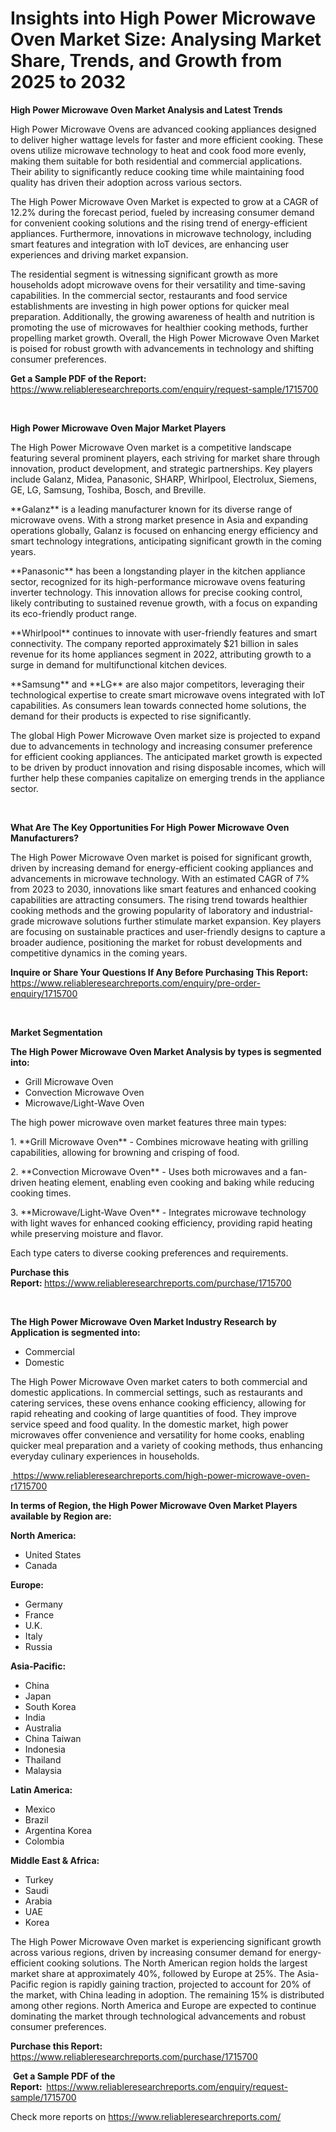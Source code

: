 <p><h1>Insights into High Power Microwave Oven Market Size: Analysing Market Share, Trends, and Growth from 2025 to 2032</h1></p><p><strong>High Power Microwave Oven Market Analysis and Latest Trends</strong></p>
<p><p>High Power Microwave Ovens are advanced cooking appliances designed to deliver higher wattage levels for faster and more efficient cooking. These ovens utilize microwave technology to heat and cook food more evenly, making them suitable for both residential and commercial applications. Their ability to significantly reduce cooking time while maintaining food quality has driven their adoption across various sectors.</p><p>The High Power Microwave Oven Market is expected to grow at a CAGR of 12.2% during the forecast period, fueled by increasing consumer demand for convenient cooking solutions and the rising trend of energy-efficient appliances. Furthermore, innovations in microwave technology, including smart features and integration with IoT devices, are enhancing user experiences and driving market expansion. </p><p>The residential segment is witnessing significant growth as more households adopt microwave ovens for their versatility and time-saving capabilities. In the commercial sector, restaurants and food service establishments are investing in high power options for quicker meal preparation. Additionally, the growing awareness of health and nutrition is promoting the use of microwaves for healthier cooking methods, further propelling market growth. Overall, the High Power Microwave Oven Market is poised for robust growth with advancements in technology and shifting consumer preferences.</p></p>
<p><strong>Get a Sample PDF of the Report:&nbsp;</strong> <a href="https://www.reliableresearchreports.com/enquiry/request-sample/1715700?utm_campaign=2395&utm_medium=2&utm_source=Github&utm_content=ia&utm_term=28032025&utm_id=high-power-microwave-oven">https://www.reliableresearchreports.com/enquiry/request-sample/1715700</a></p>
<p>&nbsp;</p>
<p><strong>High Power Microwave Oven Major Market Players</strong></p>
<p><p>The High Power Microwave Oven market is a competitive landscape featuring several prominent players, each striving for market share through innovation, product development, and strategic partnerships. Key players include Galanz, Midea, Panasonic, SHARP, Whirlpool, Electrolux, Siemens, GE, LG, Samsung, Toshiba, Bosch, and Breville.</p><p>**Galanz** is a leading manufacturer known for its diverse range of microwave ovens. With a strong market presence in Asia and expanding operations globally, Galanz is focused on enhancing energy efficiency and smart technology integrations, anticipating significant growth in the coming years.</p><p>**Panasonic** has been a longstanding player in the kitchen appliance sector, recognized for its high-performance microwave ovens featuring inverter technology. This innovation allows for precise cooking control, likely contributing to sustained revenue growth, with a focus on expanding its eco-friendly product range.</p><p>**Whirlpool** continues to innovate with user-friendly features and smart connectivity. The company reported approximately $21 billion in sales revenue for its home appliances segment in 2022, attributing growth to a surge in demand for multifunctional kitchen devices.</p><p>**Samsung** and **LG** are also major competitors, leveraging their technological expertise to create smart microwave ovens integrated with IoT capabilities. As consumers lean towards connected home solutions, the demand for their products is expected to rise significantly.</p><p>The global High Power Microwave Oven market size is projected to expand due to advancements in technology and increasing consumer preference for efficient cooking appliances. The anticipated market growth is expected to be driven by product innovation and rising disposable incomes, which will further help these companies capitalize on emerging trends in the appliance sector.</p></p>
<p>&nbsp;</p>
<p><strong>What Are The Key Opportunities For High Power Microwave Oven Manufacturers?</strong></p>
<p><p>The High Power Microwave Oven market is poised for significant growth, driven by increasing demand for energy-efficient cooking appliances and advancements in microwave technology. With an estimated CAGR of 7% from 2023 to 2030, innovations like smart features and enhanced cooking capabilities are attracting consumers. The rising trend towards healthier cooking methods and the growing popularity of laboratory and industrial-grade microwave solutions further stimulate market expansion. Key players are focusing on sustainable practices and user-friendly designs to capture a broader audience, positioning the market for robust developments and competitive dynamics in the coming years.</p></p>
<p><strong>Inquire or Share Your Questions If Any Before Purchasing This Report:</strong> <a href="https://www.reliableresearchreports.com/enquiry/pre-order-enquiry/1715700?utm_campaign=2395&utm_medium=2&utm_source=Github&utm_content=ia&utm_term=28032025&utm_id=high-power-microwave-oven">https://www.reliableresearchreports.com/enquiry/pre-order-enquiry/1715700</a></p>
<p>&nbsp;</p>
<p><strong>Market Segmentation</strong></p>
<p><strong>The High Power Microwave Oven Market Analysis by types is segmented into:</strong></p>
<p><ul><li>Grill Microwave Oven</li><li>Convection Microwave Oven</li><li>Microwave/Light-Wave Oven</li></ul></p>
<p><p>The high power microwave oven market features three main types: </p><p>1. **Grill Microwave Oven** - Combines microwave heating with grilling capabilities, allowing for browning and crisping of food.</p><p>   </p><p>2. **Convection Microwave Oven** - Uses both microwaves and a fan-driven heating element, enabling even cooking and baking while reducing cooking times.</p><p>   </p><p>3. **Microwave/Light-Wave Oven** - Integrates microwave technology with light waves for enhanced cooking efficiency, providing rapid heating while preserving moisture and flavor. </p><p>Each type caters to diverse cooking preferences and requirements.</p></p>
<p><strong>Purchase this Report:&nbsp;</strong><a href="https://www.reliableresearchreports.com/purchase/1715700?utm_campaign=2395&utm_medium=2&utm_source=Github&utm_content=ia&utm_term=28032025&utm_id=high-power-microwave-oven">https://www.reliableresearchreports.com/purchase/1715700</a></p>
<p>&nbsp;</p>
<p><strong>The High Power Microwave Oven Market Industry Research by Application is segmented into:</strong></p>
<p><ul><li>Commercial</li><li>Domestic</li></ul></p>
<p><p>The High Power Microwave Oven market caters to both commercial and domestic applications. In commercial settings, such as restaurants and catering services, these ovens enhance cooking efficiency, allowing for rapid reheating and cooking of large quantities of food. They improve service speed and food quality. In the domestic market, high power microwaves offer convenience and versatility for home cooks, enabling quicker meal preparation and a variety of cooking methods, thus enhancing everyday culinary experiences in households.</p></p>
<p><a href="https://www.reliableresearchreports.com/high-power-microwave-oven-r1715700?utm_campaign=2395&utm_medium=2&utm_source=Github&utm_content=ia&utm_term=28032025&utm_id=high-power-microwave-oven">&nbsp;https://www.reliableresearchreports.com/high-power-microwave-oven-r1715700</a></p>
<p><strong>In terms of Region, the High Power Microwave Oven Market Players available by Region are:</strong></p>
<p>
    <p> <strong> North America: </strong>
        <ul>
            <li>United States</li>
            <li>Canada</li>
        </ul>
        </p> 
    <p> <strong> Europe: </strong>
        <ul>
            <li>Germany</li>
            <li>France</li>
            <li>U.K.</li>
            <li>Italy</li>
            <li>Russia</li>
        </ul>
        </p> 
    <p> <strong> Asia-Pacific: </strong>
        <ul>
            <li>China</li>
            <li>Japan</li>
            <li>South Korea</li>
            <li>India</li>
            <li>Australia</li>
            <li>China Taiwan</li>
            <li>Indonesia</li>
            <li>Thailand</li>
            <li>Malaysia</li>
        </ul>
        </p> 
    <p> <strong> Latin America: </strong>
        <ul>
            <li>Mexico</li>
            <li>Brazil</li>
            <li>Argentina Korea</li>
            <li>Colombia</li>
        </ul>
        </p> 
    <p> <strong> Middle East & Africa: </strong>
        <ul>
            <li>Turkey</li>
            <li>Saudi</li>
            <li>Arabia</li>
            <li>UAE</li>
            <li>Korea</li>
        </ul>
    </p>
    </p>
<p><p>The High Power Microwave Oven market is experiencing significant growth across various regions, driven by increasing consumer demand for energy-efficient cooking solutions. The North American region holds the largest market share at approximately 40%, followed by Europe at 25%. The Asia-Pacific region is rapidly gaining traction, projected to account for 20% of the market, with China leading in adoption. The remaining 15% is distributed among other regions. North America and Europe are expected to continue dominating the market through technological advancements and robust consumer preferences.</p></p>
<p><strong>Purchase this Report: </strong><a href="https://www.reliableresearchreports.com/purchase/1715700?utm_campaign=2395&utm_medium=2&utm_source=Github&utm_content=ia&utm_term=28032025&utm_id=high-power-microwave-oven">https://www.reliableresearchreports.com/purchase/1715700</a></p>
<p>&nbsp;<strong>Get a Sample PDF of the Report:&nbsp;&nbsp;</strong><a href="https://www.reliableresearchreports.com/enquiry/request-sample/1715700?utm_campaign=2395&utm_medium=2&utm_source=Github&utm_content=ia&utm_term=28032025&utm_id=high-power-microwave-oven">https://www.reliableresearchreports.com/enquiry/request-sample/1715700</a></p>
<p><strong></strong></p>
<p>Check more reports on <a href="https://www.reliableresearchreports.com/?utm_campaign=2395&utm_medium=2&utm_source=Github&utm_content=ia&utm_term=28032025&utm_id=high-power-microwave-oven">https://www.reliableresearchreports.com/</a></p>